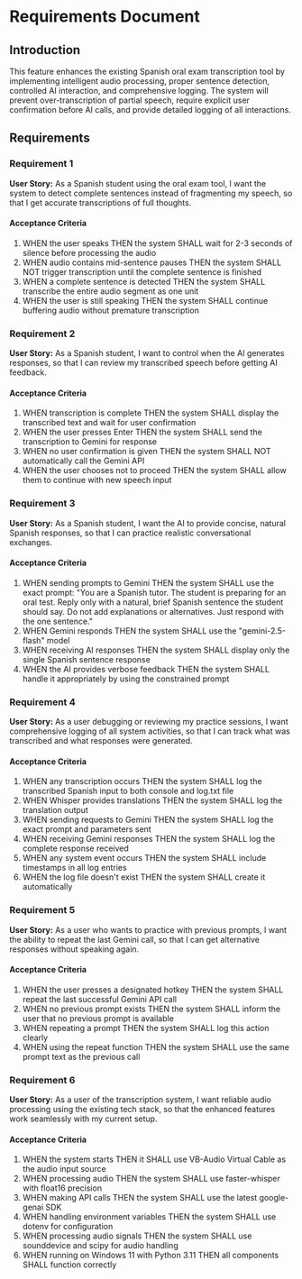 # Requirements Document

## Introduction

This feature enhances the existing Spanish oral exam transcription tool by implementing intelligent audio processing, proper sentence detection, controlled AI interaction, and comprehensive logging. The system will prevent over-transcription of partial speech, require explicit user confirmation before AI calls, and provide detailed logging of all interactions.

## Requirements

### Requirement 1

**User Story:** As a Spanish student using the oral exam tool, I want the system to detect complete sentences instead of fragmenting my speech, so that I get accurate transcriptions of full thoughts.

#### Acceptance Criteria

1. WHEN the user speaks THEN the system SHALL wait for 2-3 seconds of silence before processing the audio
2. WHEN audio contains mid-sentence pauses THEN the system SHALL NOT trigger transcription until the complete sentence is finished
3. WHEN a complete sentence is detected THEN the system SHALL transcribe the entire audio segment as one unit
4. WHEN the user is still speaking THEN the system SHALL continue buffering audio without premature transcription

### Requirement 2

**User Story:** As a Spanish student, I want to control when the AI generates responses, so that I can review my transcribed speech before getting AI feedback.

#### Acceptance Criteria

1. WHEN transcription is complete THEN the system SHALL display the transcribed text and wait for user confirmation
2. WHEN the user presses Enter THEN the system SHALL send the transcription to Gemini for response
3. WHEN no user confirmation is given THEN the system SHALL NOT automatically call the Gemini API
4. WHEN the user chooses not to proceed THEN the system SHALL allow them to continue with new speech input

### Requirement 3

**User Story:** As a Spanish student, I want the AI to provide concise, natural Spanish responses, so that I can practice realistic conversational exchanges.

#### Acceptance Criteria

1. WHEN sending prompts to Gemini THEN the system SHALL use the exact prompt: "You are a Spanish tutor. The student is preparing for an oral test. Reply only with a natural, brief Spanish sentence the student should say. Do not add explanations or alternatives. Just respond with the one sentence."
2. WHEN Gemini responds THEN the system SHALL use the "gemini-2.5-flash" model
3. WHEN receiving AI responses THEN the system SHALL display only the single Spanish sentence response
4. WHEN the AI provides verbose feedback THEN the system SHALL handle it appropriately by using the constrained prompt

### Requirement 4

**User Story:** As a user debugging or reviewing my practice sessions, I want comprehensive logging of all system activities, so that I can track what was transcribed and what responses were generated.

#### Acceptance Criteria

1. WHEN any transcription occurs THEN the system SHALL log the transcribed Spanish input to both console and log.txt file
2. WHEN Whisper provides translations THEN the system SHALL log the translation output
3. WHEN sending requests to Gemini THEN the system SHALL log the exact prompt and parameters sent
4. WHEN receiving Gemini responses THEN the system SHALL log the complete response received
5. WHEN any system event occurs THEN the system SHALL include timestamps in all log entries
6. WHEN the log file doesn't exist THEN the system SHALL create it automatically

### Requirement 5

**User Story:** As a user who wants to practice with previous prompts, I want the ability to repeat the last Gemini call, so that I can get alternative responses without speaking again.

#### Acceptance Criteria

1. WHEN the user presses a designated hotkey THEN the system SHALL repeat the last successful Gemini API call
2. WHEN no previous prompt exists THEN the system SHALL inform the user that no previous prompt is available
3. WHEN repeating a prompt THEN the system SHALL log this action clearly
4. WHEN using the repeat function THEN the system SHALL use the same prompt text as the previous call

### Requirement 6

**User Story:** As a user of the transcription system, I want reliable audio processing using the existing tech stack, so that the enhanced features work seamlessly with my current setup.

#### Acceptance Criteria

1. WHEN the system starts THEN it SHALL use VB-Audio Virtual Cable as the audio input source
2. WHEN processing audio THEN the system SHALL use faster-whisper with float16 precision
3. WHEN making API calls THEN the system SHALL use the latest google-genai SDK
4. WHEN handling environment variables THEN the system SHALL use dotenv for configuration
5. WHEN processing audio signals THEN the system SHALL use sounddevice and scipy for audio handling
6. WHEN running on Windows 11 with Python 3.11 THEN all components SHALL function correctly